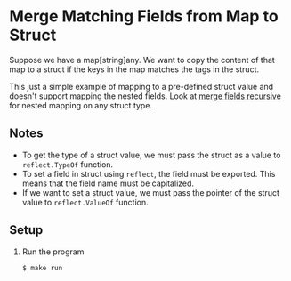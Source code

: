 # Merge Matching Fields from Map to Struct

Suppose we have a map[string]any. We want to copy the content of that map to a struct if the keys in the map matches the tags in the struct.

This just a simple example of mapping to a pre-defined struct value and doesn't support mapping the nested fields. Look at [merge fields recursive](../merge-fields-recursive) for nested mapping on any struct type.

## Notes

* To get the type of a struct value, we must pass the struct as a value to `reflect.TypeOf` function.
* To set a field in struct using `reflect`, the field must be exported. This means that the field name must be capitalized.
* If we want to set a struct value, we must pass the pointer of the struct value to `reflect.ValueOf` function.

## Setup

1. Run the program

   ```bash
   $ make run
   ```
